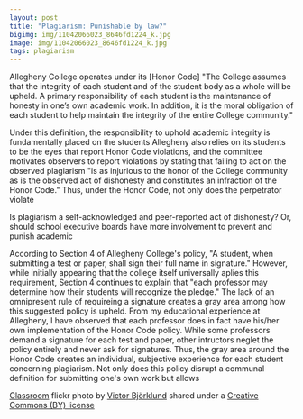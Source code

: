 ```yaml
---
layout: post
title: "Plagiarism: Punishable by law?"
bigimg: img/11042066023_8646fd1224_k.jpg 	
image: img/11042066023_8646fd1224_k.jpg 	
tags: plagiarism
---
```


Allegheny College operates under its [Honor Code]
"The College assumes that the integrity of each student and of the student body as a whole will be upheld. A primary responsibility of each student is the maintenance of honesty in one’s own academic work. In addition, it is the moral obligation of each student to help maintain the integrity of the entire College community."

Under this definition, the responsibility to uphold academic integrity is fundamentally placed on the students
Allegheny also relies on its students to be the eyes that report Honor Code violations, and the committee motivates observers to report violations by stating that failing to act on the observed plagiarism "is as injurious to the honor of the College community as is the observed act of dishonesty and constitutes an infraction of the Honor Code." Thus, under the Honor Code, not only does the perpetrator violate 

Is plagiarism a self-acknowledged and peer-reported act of dishonesty? Or, should school executive boards have more involvement to prevent and punish academic 

According to Section 4 of Allegheny College's policy, "A student, when submitting a test or paper, shall sign their full name in signature." However, while initially appearing that the college itself universally aplies this requirement, Section 4 continues to explain that "each professor may determine how their students will recognize the pledge." The lack of an omnipresent rule of requireing a signature creates a gray area among how this suggested policy is upheld. From my educational experience at Allegheny, I have observed that each professor does in fact have his/her own implementation of the Honor Code policy. While some professors demand a signature for each test and paper, other intructors neglet the policy entirely and never ask for signatures. Thus, the gray area around the Honor Code creates an individual, subjective experience for each student concerning plagiarism. Not only does this policy disrupt a communal definition for submitting one's own work but allows 


<a title="Classroom" href="https://flickr.com/photos/victorbjorklund/11042066023">Classroom</a> flickr photo by <a href="https://flickr.com/people/victorbjorklund">Victor Björklund</a> shared under a <a href="https://creativecommons.org/licenses/by/2.0/">Creative Commons (BY) license</a> </small>
